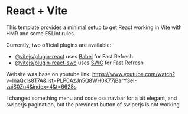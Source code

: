 # React + Vite

This template provides a minimal setup to get React working in Vite with HMR and some ESLint rules.

Currently, two official plugins are available:

- [@vitejs/plugin-react](https://github.com/vitejs/vite-plugin-react/blob/main/packages/plugin-react/README.md) uses [Babel](https://babeljs.io/) for Fast Refresh
- [@vitejs/plugin-react-swc](https://github.com/vitejs/vite-plugin-react-swc) uses [SWC](https://swc.rs/) for Fast Refresh


Website was base on youtube link: https://www.youtube.com/watch?v=lnaQxrs8T7A&list=PLP0AzJn5Q8WH0K77jBarY3eI-zaiS0Zn4&index=4&t=6628s

I changed something menu and code css navbar for a bit elegant, and swiperjs pagination, but the prev/next button of swiperjs is not working